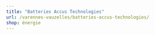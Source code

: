 ```yaml
---
title: "Batteries Accus Technologies"
url: /varennes-vauzelles/batteries-accus-technologies/
shop: énergie
---
```


